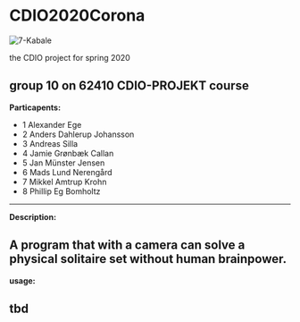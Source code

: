 # CDIO2020Corona

![7-Kabale](https://www.spilsolitaire.dk/uploads/thumbnails/solitaire_classic_big.jpg)

the CDIO project for spring 2020

group 10 on 62410 CDIO-PROJEKT course
------------------------------------------------------
**Particapents:**

* 1 Alexander Ege
* 2 Anders Dahlerup Johansson
* 3 Andreas Silla
* 4 Jamie Grønbæk Callan
* 5 Jan Münster Jensen
* 6 Mads Lund Nerengård
* 7 Mikkel Amtrup Krohn
* 8 Phillip Eg Bomholtz
-------------------------------------------------------
**Description:**

A program that with a camera can solve a physical
solitaire set without human brainpower.
-------------------------------------------------------
**usage:**

tbd
-------------------------------------------------------


